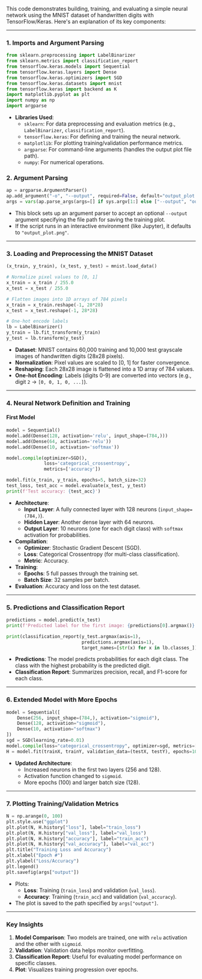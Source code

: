 This code demonstrates building, training, and evaluating a simple neural network using the MNIST dataset of handwritten digits with TensorFlow/Keras. Here's an explanation of its key components:

---

### **1. Imports and Argument Parsing**
```python
from sklearn.preprocessing import LabelBinarizer
from sklearn.metrics import classification_report
from tensorflow.keras.models import Sequential
from tensorflow.keras.layers import Dense
from tensorflow.keras.optimizers import SGD
from tensorflow.keras.datasets import mnist
from tensorflow.keras import backend as K
import matplotlib.pyplot as plt
import numpy as np
import argparse
```
- **Libraries Used**:
  - `sklearn`: For data preprocessing and evaluation metrics (e.g., `LabelBinarizer`, `classification_report`).
  - `tensorflow.keras`: For defining and training the neural network.
  - `matplotlib`: For plotting training/validation performance metrics.
  - `argparse`: For command-line arguments (handles the output plot file path).
  - `numpy`: For numerical operations.

### **2. Argument Parsing**
```python
ap = argparse.ArgumentParser()
ap.add_argument("-o", "--output", required=False, default="output_plot.png", help="path to the output loss/accuracy plot")
args = vars(ap.parse_args(args=[] if sys.argv[1:] else ["--output", "output_plot.png"]))
```
- This block sets up an argument parser to accept an optional `--output` argument specifying the file path for saving the training plot.
- If the script runs in an interactive environment (like Jupyter), it defaults to `"output_plot.png"`.

---

### **3. Loading and Preprocessing the MNIST Dataset**
```python
(x_train, y_train), (x_test, y_test) = mnist.load_data()

# Normalize pixel values to [0, 1]
x_train = x_train / 255.0
x_test = x_test / 255.0

# Flatten images into 1D arrays of 784 pixels
x_train = x_train.reshape(-1, 28*28)
x_test = x_test.reshape(-1, 28*28)

# One-hot encode labels
lb = LabelBinarizer()
y_train = lb.fit_transform(y_train)
y_test = lb.transform(y_test)
```
- **Dataset**: MNIST contains 60,000 training and 10,000 test grayscale images of handwritten digits (28x28 pixels).
- **Normalization**: Pixel values are scaled to [0, 1] for faster convergence.
- **Reshaping**: Each 28x28 image is flattened into a 1D array of 784 values.
- **One-hot Encoding**: Labels (digits 0-9) are converted into vectors (e.g., digit `2` → `[0, 0, 1, 0, ...]`).

---

### **4. Neural Network Definition and Training**
#### First Model
```python
model = Sequential()
model.add(Dense(128, activation='relu', input_shape=(784,)))
model.add(Dense(64, activation='relu'))
model.add(Dense(10, activation='softmax'))

model.compile(optimizer=SGD(),
              loss='categorical_crossentropy',
              metrics=['accuracy'])

model.fit(x_train, y_train, epochs=5, batch_size=32)
test_loss, test_acc = model.evaluate(x_test, y_test)
print(f'Test accuracy: {test_acc}')
```
- **Architecture**:
  - **Input Layer**: A fully connected layer with 128 neurons (`input_shape=(784,)`).
  - **Hidden Layer**: Another dense layer with 64 neurons.
  - **Output Layer**: 10 neurons (one for each digit class) with `softmax` activation for probabilities.
- **Compilation**:
  - **Optimizer**: Stochastic Gradient Descent (SGD).
  - **Loss**: Categorical Crossentropy (for multi-class classification).
  - **Metric**: Accuracy.
- **Training**:
  - **Epochs**: 5 full passes through the training set.
  - **Batch Size**: 32 samples per batch.
- **Evaluation**: Accuracy and loss on the test dataset.

---

### **5. Predictions and Classification Report**
```python
predictions = model.predict(x_test)
print(f'Predicted label for the first image: {predictions[0].argmax()}')

print(classification_report(y_test.argmax(axis=1),
                            predictions.argmax(axis=1),
                            target_names=[str(x) for x in lb.classes_]))
```
- **Predictions**: The model predicts probabilities for each digit class. The class with the highest probability is the predicted digit.
- **Classification Report**: Summarizes precision, recall, and F1-score for each class.

---

### **6. Extended Model with More Epochs**
```python
model = Sequential([
    Dense(256, input_shape=(784,), activation="sigmoid"),
    Dense(128, activation="sigmoid"),
    Dense(10, activation="softmax")
])
sgd = SGD(learning_rate=0.01)
model.compile(loss="categorical_crossentropy", optimizer=sgd, metrics=["accuracy"])
H = model.fit(trainX, trainY, validation_data=(testX, testY), epochs=100, batch_size=128)
```
- **Updated Architecture**:
  - Increased neurons in the first two layers (256 and 128).
  - Activation function changed to `sigmoid`.
  - More epochs (100) and larger batch size (128).

---

### **7. Plotting Training/Validation Metrics**
```python
N = np.arange(0, 100)
plt.style.use("ggplot")
plt.plot(N, H.history["loss"], label="train_loss")
plt.plot(N, H.history["val_loss"], label="val_loss")
plt.plot(N, H.history["accuracy"], label="train_acc")
plt.plot(N, H.history["val_accuracy"], label="val_acc")
plt.title("Training Loss and Accuracy")
plt.xlabel("Epoch #")
plt.ylabel("Loss/Accuracy")
plt.legend()
plt.savefig(args["output"])
```
- Plots:
  - **Loss**: Training (`train_loss`) and validation (`val_loss`).
  - **Accuracy**: Training (`train_acc`) and validation (`val_accuracy`).
- The plot is saved to the path specified by `args["output"]`.

---

### **Key Insights**
1. **Model Comparison**: Two models are trained, one with `relu` activation and the other with `sigmoid`.
2. **Validation**: Validation data helps monitor overfitting.
3. **Classification Report**: Useful for evaluating model performance on specific classes.
4. **Plot**: Visualizes training progression over epochs.
